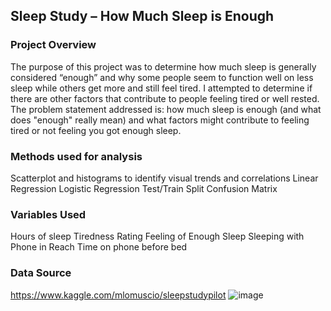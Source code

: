 ## Sleep Study – How Much Sleep is Enough

### Project Overview
The purpose of this project was to determine how much sleep is generally considered “enough” and why some people seem to function well on less sleep while others get more and still feel tired.  I attempted to determine if there are other factors that contribute to people feeling tired or well rested.  The problem statement addressed is: how much sleep is enough (and what does "enough" really mean) and what factors might contribute to feeling tired or not feeling you got enough sleep.

### Methods used for analysis
Scatterplot and histograms to identify visual trends and correlations
Linear Regression
Logistic Regression
Test/Train Split
Confusion Matrix

### Variables Used
Hours of sleep
Tiredness Rating
Feeling of Enough Sleep
Sleeping with Phone in Reach
Time on phone before bed

### Data Source
https://www.kaggle.com/mlomuscio/sleepstudypilot
![image](https://user-images.githubusercontent.com/36652677/141829554-5d47a6ab-fe02-4605-bb43-803c7c1cf23e.png)
